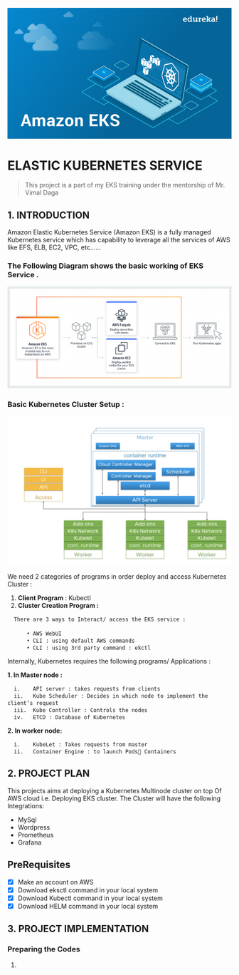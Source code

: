 ![](title.jpg)

# ELASTIC KUBERNETES SERVICE

> This project is a part of my
EKS training under the mentorship of 
Mr. Vimal Daga

## 1.	INTRODUCTION 
Amazon Elastic Kubernetes Service (Amazon EKS) is a fully managed Kubernetes service which has capability to leverage all the services of AWS like EFS, ELB, EC2, VPC, etc……

### The Following Diagram shows the basic working of EKS Service .

![](blockdiagramEKS.png)

### Basic Kubernetes Cluster Setup : 
![](KubernetesCluster.png)

We need 2 categories of programs in order deploy and access  Kubernetes Cluster :

  1.	**Client Program** : Kubectl
  2.	**Cluster Creation Program :** 
  
      There are 3 ways to Interact/ access the EKS service : 
      
          •	AWS WebUI
          •	CLI : using default AWS commands
          •	CLI : using 3rd party command : ekctl 
          
Internally, Kubernetes requires the following programs/ Applications  :

**1.	In Master node :**

      i.	API server : takes requests from clients
      ii.	Kube Scheduler : Decides in which node to implement the client’s request 
      iii.	Kube Controller : Controls the nodes
      iv.	ETCD : Database of Kubernetes
      
**2.	In worker node:**

      i.	KubeLet : Takes requests from master
      ii.	Container Engine : to launch Pods Containers


## 2.	PROJECT PLAN 
This projects aims at deploying a Kubernetes Multinode cluster on top Of AWS cloud i.e. Deploying EKS cluster.
The Cluster will have the following Integrations:

- MySql
- Wordpress
- Prometheus
- Grafana

## PreRequisites
- [x] Make an account on AWS
- [x] Download eksctl command in your local system
- [x] Download Kubectl command in your local system
- [x] Download HELM command in your local system

## 3.	PROJECT IMPLEMENTATION
### Preparing the Codes
1. 














